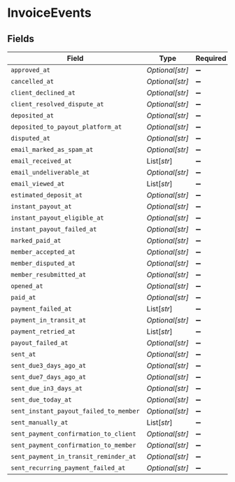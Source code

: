 # InvoiceEvents


## Fields

| Field                                  | Type                                   | Required                               | Description                            |
| -------------------------------------- | -------------------------------------- | -------------------------------------- | -------------------------------------- |
| `approved_at`                          | *Optional[str]*                        | :heavy_minus_sign:                     | N/A                                    |
| `cancelled_at`                         | *Optional[str]*                        | :heavy_minus_sign:                     | N/A                                    |
| `client_declined_at`                   | *Optional[str]*                        | :heavy_minus_sign:                     | N/A                                    |
| `client_resolved_dispute_at`           | *Optional[str]*                        | :heavy_minus_sign:                     | N/A                                    |
| `deposited_at`                         | *Optional[str]*                        | :heavy_minus_sign:                     | N/A                                    |
| `deposited_to_payout_platform_at`      | *Optional[str]*                        | :heavy_minus_sign:                     | N/A                                    |
| `disputed_at`                          | *Optional[str]*                        | :heavy_minus_sign:                     | N/A                                    |
| `email_marked_as_spam_at`              | *Optional[str]*                        | :heavy_minus_sign:                     | N/A                                    |
| `email_received_at`                    | List[*str*]                            | :heavy_minus_sign:                     | N/A                                    |
| `email_undeliverable_at`               | *Optional[str]*                        | :heavy_minus_sign:                     | N/A                                    |
| `email_viewed_at`                      | List[*str*]                            | :heavy_minus_sign:                     | N/A                                    |
| `estimated_deposit_at`                 | *Optional[str]*                        | :heavy_minus_sign:                     | N/A                                    |
| `instant_payout_at`                    | *Optional[str]*                        | :heavy_minus_sign:                     | N/A                                    |
| `instant_payout_eligible_at`           | *Optional[str]*                        | :heavy_minus_sign:                     | N/A                                    |
| `instant_payout_failed_at`             | *Optional[str]*                        | :heavy_minus_sign:                     | N/A                                    |
| `marked_paid_at`                       | *Optional[str]*                        | :heavy_minus_sign:                     | N/A                                    |
| `member_accepted_at`                   | *Optional[str]*                        | :heavy_minus_sign:                     | N/A                                    |
| `member_disputed_at`                   | *Optional[str]*                        | :heavy_minus_sign:                     | N/A                                    |
| `member_resubmitted_at`                | *Optional[str]*                        | :heavy_minus_sign:                     | N/A                                    |
| `opened_at`                            | *Optional[str]*                        | :heavy_minus_sign:                     | N/A                                    |
| `paid_at`                              | *Optional[str]*                        | :heavy_minus_sign:                     | N/A                                    |
| `payment_failed_at`                    | List[*str*]                            | :heavy_minus_sign:                     | N/A                                    |
| `payment_in_transit_at`                | *Optional[str]*                        | :heavy_minus_sign:                     | N/A                                    |
| `payment_retried_at`                   | List[*str*]                            | :heavy_minus_sign:                     | N/A                                    |
| `payout_failed_at`                     | *Optional[str]*                        | :heavy_minus_sign:                     | N/A                                    |
| `sent_at`                              | *Optional[str]*                        | :heavy_minus_sign:                     | N/A                                    |
| `sent_due3_days_ago_at`                | *Optional[str]*                        | :heavy_minus_sign:                     | N/A                                    |
| `sent_due7_days_ago_at`                | *Optional[str]*                        | :heavy_minus_sign:                     | N/A                                    |
| `sent_due_in3_days_at`                 | *Optional[str]*                        | :heavy_minus_sign:                     | N/A                                    |
| `sent_due_today_at`                    | *Optional[str]*                        | :heavy_minus_sign:                     | N/A                                    |
| `sent_instant_payout_failed_to_member` | *Optional[str]*                        | :heavy_minus_sign:                     | N/A                                    |
| `sent_manually_at`                     | List[*str*]                            | :heavy_minus_sign:                     | N/A                                    |
| `sent_payment_confirmation_to_client`  | *Optional[str]*                        | :heavy_minus_sign:                     | N/A                                    |
| `sent_payment_confirmation_to_member`  | *Optional[str]*                        | :heavy_minus_sign:                     | N/A                                    |
| `sent_payment_in_transit_reminder_at`  | *Optional[str]*                        | :heavy_minus_sign:                     | N/A                                    |
| `sent_recurring_payment_failed_at`     | *Optional[str]*                        | :heavy_minus_sign:                     | N/A                                    |
